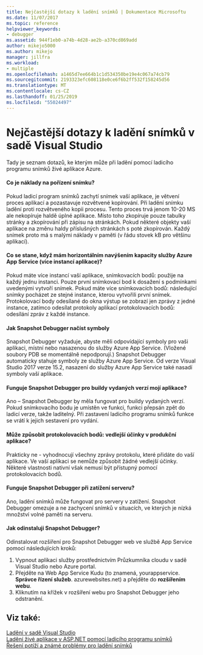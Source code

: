 ```yaml
---
title: Nejčastější dotazy k ladění snímků | Dokumentace Microsoftu
ms.date: 11/07/2017
ms.topic: reference
helpviewer_keywords:
- debugger
ms.assetid: 944f1eb0-a74b-4d28-ae2b-a370cd869add
author: mikejo5000
ms.author: mikejo
manager: jillfra
ms.workload:
- multiple
ms.openlocfilehash: a1465d7ee664b1c1d534350be19e4c067a74cb79
ms.sourcegitcommit: 2193323efc608118e0ce6f6b2ff532f158245d56
ms.translationtype: MT
ms.contentlocale: cs-CZ
ms.lasthandoff: 01/25/2019
ms.locfileid: "55024497"
---
```

# <a name="frequently-asked-questions-for-snapshot-debugging-in-visual-studio"></a>Nejčastější dotazy k ladění snímků v sadě Visual Studio

Tady je seznam dotazů, ke kterým může při ladění pomocí ladicího programu snímků živé aplikace Azure.

#### <a name="what-is-the-performance-cost-of-taking-a-snapshot"></a>Co je náklady na pořízení snímku?

Pokud ladicí program snímků zachytí snímek vaší aplikace, je větvení proces aplikací a pozastavuje rozvětvené kopírování. Při ladění snímku ladění proti rozvětveného kopii procesu. Tento proces trvá jenom 10-20 MS ale nekopíruje haldě úplné aplikace. Místo toho zkopíruje pouze tabulky stránky a zkopírování při zápisu na stránkách. Pokud některé objekty vaší aplikace na změnu haldy příslušných stránkách s poté zkopírován. Každý snímek proto má s malými náklady v paměti (v řádu stovek kB pro většinu aplikací). 

#### <a name="what-happens-if-i-have-a-scaled-out-azure-app-service-multiple-instances-of-my-app"></a>Co se stane, když mám horizontálním navýšením kapacity služby Azure App Service (více instancí aplikace)?

Pokud máte více instancí vaší aplikace, snímkovacích bodů: použije na každý jednu instanci. Pouze první snímkovací bod k dosažení s podmínkami uvedenými vytvoří snímek. Pokud máte více snímkovacích bodů: následující snímky pocházet ze stejné instance, kterou vytvořili první snímek. Protokolovací body odesílané do okna výstup se zobrazí jen zprávy z jedné instance, zatímco odesílat protokoly aplikací protokolovacích bodů: odesílání zpráv z každé instance. 

#### <a name="how-does-the-snapshot-debugger-load-symbols"></a>Jak Snapshot Debugger načíst symboly

Snapshot Debugger vyžaduje, abyste měli odpovídající symboly pro vaši aplikaci, místní nebo nasazenou do služby Azure App Service. (Vložené soubory PDB se momentálně nepodporují.) Snapshot Debugger automaticky stahuje symboly ze služby Azure App Service. Od verze Visual Studio 2017 verze 15.2, nasazení do služby Azure App Service také nasadí symboly vaší aplikace.

#### <a name="does-the-snapshot-debugger-work-against-release-builds-of-my-application"></a>Funguje Snapshot Debugger pro buildy vydaných verzí mojí aplikace?

Ano – Snapshot Debugger by měla fungovat pro buildy vydaných verzí. Pokud snímkovacího bodu je umístěn ve funkci, funkci přepsán zpět do ladicí verze, takže laditelný. Při zastavení ladicího programu snímků funkce se vrátí k jejich sestavení pro vydání. 

#### <a name="can-logpoints-cause-side-effects-in-my-production-application"></a>Může způsobit protokolovacích bodů: vedlejší účinky v produkční aplikace?

Prakticky ne - vyhodnocují všechny zprávy protokolu, které přidáte do vaší aplikace. Ve vaší aplikaci se nemůže způsobit žádné vedlejší účinky. Některé vlastnosti nativní však nemusí být přístupný pomocí protokolovacích bodů. 

#### <a name="does-the-snapshot-debugger-work-if-my-server-is-under-load"></a>Funguje Snapshot Debugger při zatížení serveru?

Ano, ladění snímků může fungovat pro servery v zatížení. Snapshot Debugger omezuje a ne zachycení snímků v situacích, ve kterých je nízká množství volné paměti na serveru.

#### <a name="how-do-i-uninstall-the-snapshot-debugger"></a>Jak odinstaluji Snapshot Debugger?

Odinstalovat rozšíření pro Snapshot Debugger web ve službě App Service pomocí následujících kroků:

1. Vypnout aplikaci služby prostřednictvím Průzkumníka cloudu v sadě Visual Studio nebo Azure portal.
1. Přejděte na Web App Service Kudu (to znamená, yourappservice. **Správce řízení služeb**. azurewebsites.net) a přejděte do **rozšířením webu**.
1. Kliknutím na křížek v rozšíření webu pro Snapshot Debugger jeho odstranění.

## <a name="see-also"></a>Viz také:

[Ladění v sadě Visual Studio](../debugger/index.md)  
[Ladění živé aplikace v ASP.NET pomocí ladicího programu snímků](../debugger/debug-live-azure-applications.md)  
[Řešení potíží a známé problémy pro ladění snímků](../debugger/debug-live-azure-apps-troubleshooting.md)
